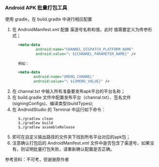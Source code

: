 ### Android APK 批量打包工具

使用 gradle，在 build.gradle 中进行相应配置

1. 在 AndroidManifest.xml 配置 渠道号名称和值，此时 值需要定义为传参形式；
``` xml
      <meta-data
              android:name="CHANNEL_DISPATCH_PLATFORM_NAME"
              android:value="\ ${CHANNEL_PARAMETER_NAME}" />
```
          例如：
``` xml
      <meta-data
             android:name="UMENG_CHANNEL"
             android:value="\ ${UMENG_VALUE}" />
```
2. 在 channal.txt 中输入所有准备要发布apk平台的平台名称；
3. 在 build.gradle 文件中配置发布平台（channal.txt）、签名文件(signingConfigs)、编译类型(buildTypes);
4. 在 AndroidStudio 的 Terminal 中运行如下命令：
``` shell
      $./gradlew clean
      $./gradlew build
      $./gradlew assembleRelease
```
5. 即可在自定义输出路径的文件夹下找到所有平台对应的apk包；
6. 注意确认打包后的 AndroidManifest.xml 文件中是否包含了渠道号，如果没有，则证明批量打包失败，请重新确认配置是否正确。

参考资料：不可考，但谢谢原作者

